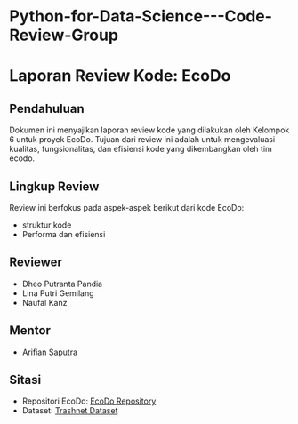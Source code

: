 # Python-for-Data-Science---Code-Review-Group

# Laporan Review Kode: EcoDo

## Pendahuluan
Dokumen ini menyajikan laporan review kode yang dilakukan oleh Kelompok 6 untuk proyek EcoDo. Tujuan dari review ini adalah untuk mengevaluasi kualitas, fungsionalitas, dan efisiensi kode yang dikembangkan oleh tim ecodo.

## Lingkup Review
Review ini berfokus pada aspek-aspek berikut dari kode EcoDo:
- struktur kode
- Performa dan efisiensi

## Reviewer
- Dheo Putranta Pandia
- Lina Putri Gemilang
- Naufal Kanz

## Mentor
- Arifian Saputra

## Sitasi
- Repositori EcoDo: [EcoDo Repository](https://github.com/dheepss123/EcoDo)
- Dataset: [Trashnet Dataset](https://github.com/garythung/trashnet/blob/master/data/dataset-resized.zip)
